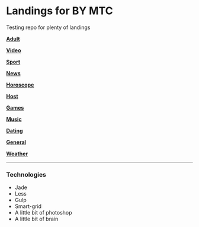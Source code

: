 # Landings for BY MTC
Testing repo for plenty of landings


[**Adult**](https://grant-inna.github.io/Landings_BY/Adult)

[**Video**](https://grant-inna.github.io/Landings_BY/Video)

[**Sport**](https://grant-inna.github.io/Landings_BY/Sport) 

[**News**](https://grant-inna.github.io/Landings_BY/News) 

[**Horoscope**](https://grant-inna.github.io/Landings_BY/Horoscope)

[**Host**](https://grant-inna.github.io/Landings_BY/Host) 

[**Games**](https://grant-inna.github.io/Landings_BY/Games) 

[**Music**](https://grant-inna.github.io/Landings_BY/Music) 

[**Dating**](https://grant-inna.github.io/Landings_BY/Dating) 

[**General**](https://grant-inna.github.io/Landings_BY/General) 

[**Weather**](https://grant-inna.github.io/Landings_BY/Weather) 


---
### Technologies

* Jade
* Less
* Gulp
* Smart-grid
* A little bit of photoshop
* A little bit of brain


